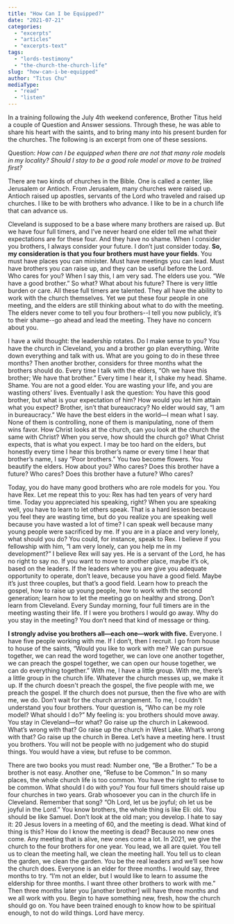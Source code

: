 ```yaml
---
title: "How Can I be Equipped?"
date: "2021-07-21"
categories: 
  - "excerpts"
  - "articles"
  - "excerpts-text"
tags: 
  - "lords-testimony"
  - "the-church-the-church-life"
slug: "how-can-i-be-equipped"
author: "Titus Chu"
mediaType: 
  - "read"
  - "listen"
---
```


In a training following the July 4th weekend conference, Brother Titus held a couple of Question and Answer sessions. Through these, he was able to share his heart with the saints, and to bring many into his present burden for the churches. The following is an excerpt from one of these sessions.

Question: _How can I be equipped when there are not that many role models in my locality? Should I stay to be a good role model or move to be trained first?_

There are two kinds of churches in the Bible. One is called a center, like Jerusalem or Antioch. From Jerusalem, many churches were raised up. Antioch raised up apostles, servants of the Lord who traveled and raised up churches. I like to be with brothers who advance. I like to be in a church life that can advance us. 

Cleveland is supposed to be a base where many brothers are raised up. But we have four full timers, and I’ve never heard one elder tell me what their expectations are for these four. And they have no shame. When I consider you brothers, I always consider your future. I don’t just consider today. **So, my consideration is that you four brothers must have your fields**. You must have places you can minister. Must have meetings you can lead. Must have brothers you can raise up, and they can be useful before the Lord. Who cares for you? When I say this, I am very sad. The elders use you. “We have a good brother.” So what? What about his future? There is very little burden or care. All these full timers are talented. They all have the ability to work with the church themselves. Yet we put these four people in one meeting, and the elders are still thinking about what to do with the meeting. The elders never come to tell you four brothers--I tell you now publicly, it’s to their shame--go ahead and lead the meeting. They have no concern about you. 

I have a wild thought: the leadership rotates. Do I make sense to you? You have the church in Cleveland, you and a brother go plan everything. Write down everything and talk with us. What are you going to do in these three months? Then another brother, considers for three months what the brothers should do. Every time I talk with the elders, “Oh we have this brother; We have that brother.” Every time I hear it, I shake my head. Shame. Shame. You are not a good elder. You are wasting your life, and you are wasting others’ lives. Eventually I ask the question: You have this good brother, but what is your expectation of him? How would you let him attain what you expect? Brother, isn’t that bureaucracy? No elder would say, “I am in bureaucracy.” We have the best elders in the world—I mean what I say. None of them is controlling, none of them is manipulating, none of them wins favor. How Christ looks at the church, can you look at the church the same with Christ? When you serve, how should the church go? What Christ expects, that is what you expect. I may be too hard on the elders, but honestly every time I hear this brother’s name or every time I hear that brother’s name, I say “Poor brothers.” You two become flowers. You beautify the elders. How about you? Who cares? Does this brother have a future? Who cares? Does this brother have a future? Who cares?

Today, you do have many good brothers who are role models for you. You have Rex. Let me repeat this to you: Rex has had ten years of very hard time. Today you appreciated his speaking, right? When you are speaking well, you have to learn to let others speak. That is a hard lesson because you feel they are wasting time, but do you realize you are speaking well because you have wasted a lot of time? I can speak well because many young people were sacrificed by me. If you are in a place and very lonely, what should you do? You could, for instance, speak to Rex. I believe if you fellowship with him, “I am very lonely, can you help me in my development?” I believe Rex will say yes. He is a servant of the Lord, he has no right to say no. If you want to move to another place, maybe it’s ok, based on the leaders. If the leaders where you are give you adequate opportunity to operate, don’t leave, because you have a good field. Maybe it’s just three couples, but that’s a good field. Learn how to preach the gospel, how to raise up young people, how to work with the second generation; learn how to let the meeting go on healthy and strong. Don’t learn from Cleveland. Every Sunday morning, four full timers are in the meeting wasting their life. If I were you brothers I would go away. Why do you stay in the meeting? You don’t need that kind of message or thing. 

**I strongly advise you brothers all—each one—work with five.** Everyone. I have five people working with me. If I don’t, then I recruit. I go from house to house of the saints, “Would you like to work with me? We can pursue together, we can read the word together, we can love one another together, we can preach the gospel together, we can open our house together, we can do everything together.” With me, I have a little group. With me, there’s a little group in the church life. Whatever the church messes up, we make it up. If the church doesn't preach the gospel, the five people with me, we preach the gospel. If the church does not pursue, then the five who are with me, we do. Don’t wait for the church arrangement. To me, I couldn't understand you four brothers. Your question is, “Who can be my role model? What should I do?” My feeling is: you brothers should move away. You stay in Cleveland—for what? Go raise up the church in Lakewood. What’s wrong with that? Go raise up the church in West Lake. What’s wrong with that? Go raise up the church in Berea. Let’s have a meeting here. I trust you brothers. You will not be people with no judgement who do stupid things. You would have a view, but refuse to be common. 

There are two books you must read: Number one, “Be a Brother.” To be a brother is not easy. Another one, “Refuse to be Common.” In so many places, the whole church life is too common. You have the right to refuse to be common. What should I do with you? You four full timers should raise up four churches in two years. Grab whosoever you can in the church life in Cleveland. Remember that song? “Oh Lord, let us be joyful; oh let us be joyful in the Lord.” You know brothers, the whole thing is like Eli: old. You should be like Samuel. Don’t look at the old man; you develop. I hate to say it: 20 Jesus lovers in a meeting of 60, and the meeting is dead. What kind of thing is this? How do I know the meeting is dead? Because no new ones come. Any meeting that is alive, new ones come a lot. In 2021, we give the church to the four brothers for one year. You lead, we all are quiet. You tell us to clean the meeting hall, we clean the meeting hall. You tell us to clean the garden, we clean the garden. You be the real leaders and we’ll see how the church does. Everyone is an elder for three months. I would say, three months to try. “I’m not an elder, but I would like to learn to assume the eldership for three months. I want three other brothers to work with me.” Then three months later you \[another brother\] will have three months and we all work with you. Begin to have something new, fresh, how the church should go on. You have been trained enough to know how to be spiritual enough, to not do wild things. Lord have mercy.
